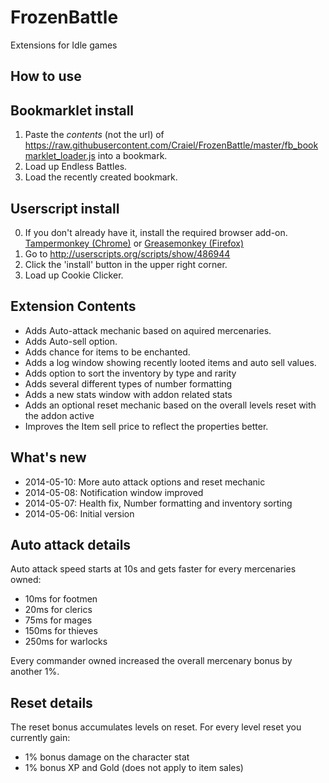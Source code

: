 FrozenBattle
=============

Extensions for Idle games

How to use
----------

## Bookmarklet install

1. Paste the *contents* (not the url) of https://raw.githubusercontent.com/Craiel/FrozenBattle/master/fb_bookmarklet_loader.js into a bookmark.
2. Load up Endless Battles.
3. Load the recently created bookmark.

## Userscript install

0. If you don't already have it, install the required browser add-on. [Tampermonkey (Chrome)](https://chrome.google.com/webstore/detail/tampermonkey/dhdgffkkebhmkfjojejmpbldmpobfkfo?hl=en) or [Greasemonkey (Firefox)](https://addons.mozilla.org/en-US/firefox/addon/greasemonkey/)
1. Go to http://userscripts.org/scripts/show/486944
2. Click the 'install' button in the upper right corner.
3. Load up Cookie Clicker.

Extension Contents
---------------------------

 - Adds Auto-attack mechanic based on aquired mercenaries.
 - Adds Auto-sell option.
 - Adds chance for items to be enchanted.
 - Adds a log window showing recently looted items and auto sell values.
 - Adds option to sort the inventory by type and rarity
 - Adds several different types of number formatting
 - Adds a new stats window with addon related stats
 - Adds an optional reset mechanic based on the overall levels reset with the addon active
 - Improves the Item sell price to reflect the properties better.
 
What's new
-----------

 - 2014-05-10: More auto attack options and reset mechanic
 - 2014-05-08: Notification window improved
 - 2014-05-07: Health fix, Number formatting and inventory sorting
 - 2014-05-06: Initial version

Auto attack details
-------------------
Auto attack speed starts at 10s and gets faster for every mercenaries owned:
 - 10ms for footmen
 - 20ms for clerics
 - 75ms for mages
 - 150ms for thieves
 - 250ms for warlocks

Every commander owned increased the overall mercenary bonus by another 1%.

Reset details
-------------
The reset bonus accumulates levels on reset.
For every level reset you currently gain:
 - 1% bonus damage on the character stat
 - 1% bonus XP and Gold (does not apply to item sales)
